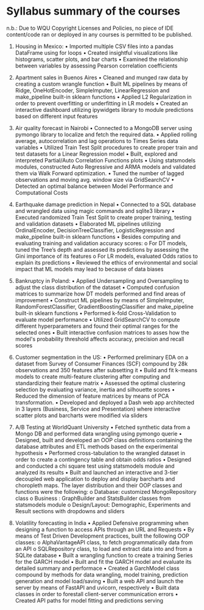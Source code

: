 # Syllabus summary of the courses

n.b.: Due to WQU Copyright Licenses and Policies, no piece of IDE content/code ran or deployed in any courses is permitted to be published.


1. Housing in Mexico: 
•	Imported multiple CSV files into a pandas DataFrame using for loops
•	Created insightful visualizations like histograms, scatter plots, and bar charts
•	Examined the relationship between variables by assessing Pearson correlation coefficients

2. Apartment sales in Buenos Aires
•	Cleaned and munged raw data by creating a custom wrangle function
•	Built ML pipelines by means of Ridge, OneHotEncoder, SimpleImputer, LinearRegression and make_pipeline built-in sklearn functions
•	Applied L2 Regularization in order to prevent overfitting or underfitting in LR models
•	Created an interactive dashboard utilizing ipywidgets library to module predictions based on different input features

3. Air quality forecast in Nairobi 
•	Connected to a MongoDB server using pymongo library to localize and fetch the required data.
•	Applied rolling average, autocorrelation and lag operations to Times Series data variables
•	Utilized Train Test Split procedures to create proper train and test datasets for a Linear Regression model
•	Built, explored and interpreted Partial/Auto Correlation Functions plots
•	Using statsmodels modules, constructed Auto Regressive and ARMA models and validated them via Walk Forward optimization.
•	Tuned the number of lagged observations and moving avg. window size via GridSearchCV 
•	Detected an optimal balance between Model Performance and Computational Costs

4. Earthquake damage prediction in Nepal
•	Connected to a SQL database and wrangled data using magic commands and sqlite3 library
•	Executed randomized Train Test Split to create proper training, testing and validation datasets
•	Elaborated ML pipelines utilizing OrdinalEncoder, DecisionTreeClassifier, LogisticRegression and make_pipeline built-in sklearn functions
•	Besides computing and evaluating training and validation accuracy scores:
o	For DT models, tuned the Tree’s depth and assessed its predictions by assessing the Gini importance of its features
o	For LR models, evaluated Odds ratios to explain its predictions
•	Reviewed the ethics of environmental and social impact that ML models may lead to because of data biases

5. Bankruptcy in Poland:
•	Applied Undersampling and Oversampling to adjust the class distribution of the dataset
•	Computed confusion matrices to summarize how DT models performed and find areas of improvement
•	Construct ML pipelines by means of SimpleImputer, RandomForestClassifier, GradientBoostingClassifier and make_pipeline built-in sklearn functions
•	Performed k-fold Cross-Validation to evaluate model performance
•	Utilized GridSearchCV to compute different hyperparameters and found their optimal ranges for the selected ones
•	Built interactive confusion matrices to asses how the model's probability threshold affects accuracy, precision and recall scores

6. Customer segmentation in the US:
•	Performed preliminary EDA on a dataset from Survey of Consumer Finances (SCF) compound by 28k observations and 350 features after subsetting it
•	Build and fit k-means models to create multi-feature clustering after computing and standardizing their feature matrix
•	Assessed the optimal clustering selection by evaluating variance, inertia and silhouette scores
•	Reduced the dimension of feature matrices by means of PCA transformation.
•	Developed and deployed a Dash web app architected in 3 layers (Business, Service and Presentation) where interactive scatter plots and barcharts were modified via sliders

7. A/B Testing at WorldQuant University
•	Fetched synthetic data from a Mongo DB and performed data wrangling using pymongo querie
•	Designed, built and developed an OOP class definitions containing the database attributes and ETL methods based on the experimental hypothesis
•	Performed cross-tabulation to the wrangled dataset in order to create a contingency table and obtain odds ratios
•	Designed and conducted a chi square test using statsmodels module and analyzed its results
•	Built and launched an interactive and 3-tier decoupled web application to deploy and display barcharts and choropleth maps. The layer distribution and their OOP classes and functions were the following:
o	Database: customized MongoRepository class
o	Business : GraphBuilder and StatsBuilder classes from statsmodels module
o	Design/Layout: Demographic, Experiments and Result sections with dropdowns and sliders

8. Volatility forecasting in India
•	Applied Defensive programming when designing a function to access APIs through an URL and Requests
•	By means of Test Driven Development practices, built the following OOP classes:
o	AlphaVantageAPI class, to fetch programmatically data from an API 
o	SQLRepository class, to load and extract data into and from a SQLite database 
•	Built a wrangling function to create a training Series for the GARCH model
•	Built and fit the GARCH model and evaluate its detailed summary and performace 
•	Created a GarchModel class compound by methods for data wrangling, model training, prediction generation and model load/saving
•	Built a web API and launch the server by means of FastAPI and uvicorn, respectively
•	Built data classes in order to forestall client-server communication errors
•	Created API paths for model fitting and predictions serving 
